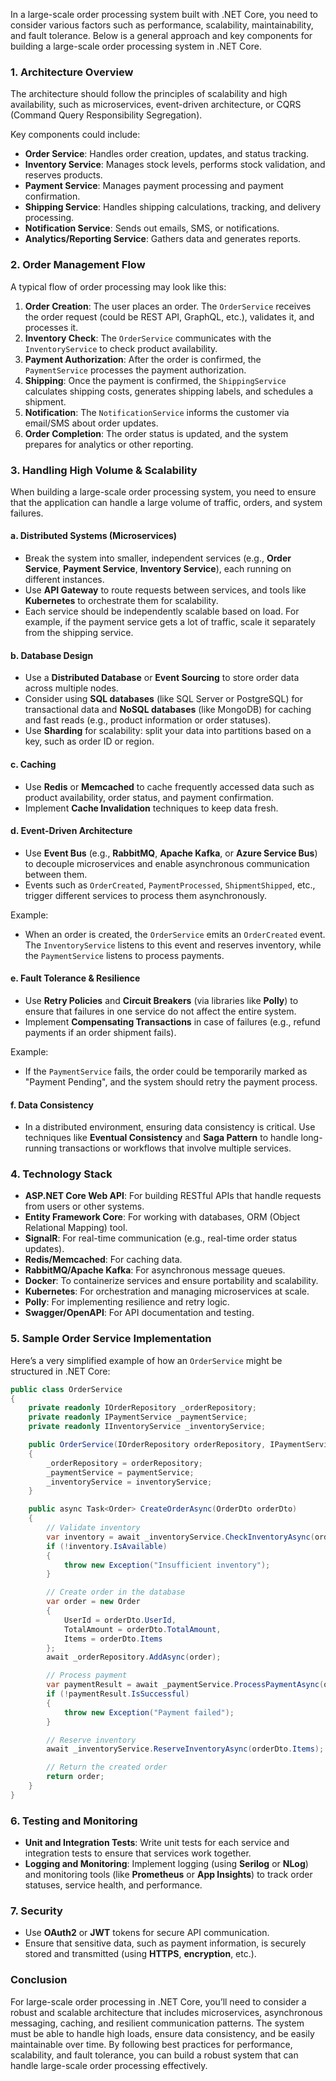  In a large-scale order processing system built with .NET Core, you need to consider various factors such as performance, scalability, maintainability, and fault tolerance. Below is a general approach and key components for building a large-scale order processing system in .NET Core.

### 1. **Architecture Overview**

The architecture should follow the principles of scalability and high availability, such as microservices, event-driven architecture, or CQRS (Command Query Responsibility Segregation). 

Key components could include:
- **Order Service**: Handles order creation, updates, and status tracking.
- **Inventory Service**: Manages stock levels, performs stock validation, and reserves products.
- **Payment Service**: Manages payment processing and payment confirmation.
- **Shipping Service**: Handles shipping calculations, tracking, and delivery processing.
- **Notification Service**: Sends out emails, SMS, or notifications.
- **Analytics/Reporting Service**: Gathers data and generates reports.

### 2. **Order Management Flow**

A typical flow of order processing may look like this:

1. **Order Creation**: The user places an order. The `OrderService` receives the order request (could be REST API, GraphQL, etc.), validates it, and processes it.
2. **Inventory Check**: The `OrderService` communicates with the `InventoryService` to check product availability.
3. **Payment Authorization**: After the order is confirmed, the `PaymentService` processes the payment authorization.
4. **Shipping**: Once the payment is confirmed, the `ShippingService` calculates shipping costs, generates shipping labels, and schedules a shipment.
5. **Notification**: The `NotificationService` informs the customer via email/SMS about order updates.
6. **Order Completion**: The order status is updated, and the system prepares for analytics or other reporting.

### 3. **Handling High Volume & Scalability**

When building a large-scale order processing system, you need to ensure that the application can handle a large volume of traffic, orders, and system failures.

#### a. **Distributed Systems (Microservices)**

- Break the system into smaller, independent services (e.g., **Order Service**, **Payment Service**, **Inventory Service**), each running on different instances.
- Use **API Gateway** to route requests between services, and tools like **Kubernetes** to orchestrate them for scalability.
- Each service should be independently scalable based on load. For example, if the payment service gets a lot of traffic, scale it separately from the shipping service.

#### b. **Database Design**

- Use a **Distributed Database** or **Event Sourcing** to store order data across multiple nodes.
- Consider using **SQL databases** (like SQL Server or PostgreSQL) for transactional data and **NoSQL databases** (like MongoDB) for caching and fast reads (e.g., product information or order statuses).
- Use **Sharding** for scalability: split your data into partitions based on a key, such as order ID or region.

#### c. **Caching**

- Use **Redis** or **Memcached** to cache frequently accessed data such as product availability, order status, and payment confirmation.
- Implement **Cache Invalidation** techniques to keep data fresh.
  
#### d. **Event-Driven Architecture**

- Use **Event Bus** (e.g., **RabbitMQ**, **Apache Kafka**, or **Azure Service Bus**) to decouple microservices and enable asynchronous communication between them.
- Events such as `OrderCreated`, `PaymentProcessed`, `ShipmentShipped`, etc., trigger different services to process them asynchronously.
  
Example:
- When an order is created, the `OrderService` emits an `OrderCreated` event. The `InventoryService` listens to this event and reserves inventory, while the `PaymentService` listens to process payments.

#### e. **Fault Tolerance & Resilience**

- Use **Retry Policies** and **Circuit Breakers** (via libraries like **Polly**) to ensure that failures in one service do not affect the entire system.
- Implement **Compensating Transactions** in case of failures (e.g., refund payments if an order shipment fails).
  
Example:
- If the `PaymentService` fails, the order could be temporarily marked as "Payment Pending", and the system should retry the payment process.

#### f. **Data Consistency**

- In a distributed environment, ensuring data consistency is critical. Use techniques like **Eventual Consistency** and **Saga Pattern** to handle long-running transactions or workflows that involve multiple services.
  
### 4. **Technology Stack**

- **ASP.NET Core Web API**: For building RESTful APIs that handle requests from users or other systems.
- **Entity Framework Core**: For working with databases, ORM (Object Relational Mapping) tool.
- **SignalR**: For real-time communication (e.g., real-time order status updates).
- **Redis/Memcached**: For caching data.
- **RabbitMQ/Apache Kafka**: For asynchronous message queues.
- **Docker**: To containerize services and ensure portability and scalability.
- **Kubernetes**: For orchestration and managing microservices at scale.
- **Polly**: For implementing resilience and retry logic.
- **Swagger/OpenAPI**: For API documentation and testing.

### 5. **Sample Order Service Implementation**

Here’s a very simplified example of how an `OrderService` might be structured in .NET Core:

```csharp
public class OrderService
{
    private readonly IOrderRepository _orderRepository;
    private readonly IPaymentService _paymentService;
    private readonly IInventoryService _inventoryService;

    public OrderService(IOrderRepository orderRepository, IPaymentService paymentService, IInventoryService inventoryService)
    {
        _orderRepository = orderRepository;
        _paymentService = paymentService;
        _inventoryService = inventoryService;
    }

    public async Task<Order> CreateOrderAsync(OrderDto orderDto)
    {
        // Validate inventory
        var inventory = await _inventoryService.CheckInventoryAsync(orderDto.Items);
        if (!inventory.IsAvailable)
        {
            throw new Exception("Insufficient inventory");
        }

        // Create order in the database
        var order = new Order
        {
            UserId = orderDto.UserId,
            TotalAmount = orderDto.TotalAmount,
            Items = orderDto.Items
        };
        await _orderRepository.AddAsync(order);

        // Process payment
        var paymentResult = await _paymentService.ProcessPaymentAsync(orderDto.PaymentDetails);
        if (!paymentResult.IsSuccessful)
        {
            throw new Exception("Payment failed");
        }

        // Reserve inventory
        await _inventoryService.ReserveInventoryAsync(orderDto.Items);

        // Return the created order
        return order;
    }
}
```

### 6. **Testing and Monitoring**

- **Unit and Integration Tests**: Write unit tests for each service and integration tests to ensure that services work together.
- **Logging and Monitoring**: Implement logging (using **Serilog** or **NLog**) and monitoring tools (like **Prometheus** or **App Insights**) to track order statuses, service health, and performance.

### 7. **Security**

- Use **OAuth2** or **JWT** tokens for secure API communication.
- Ensure that sensitive data, such as payment information, is securely stored and transmitted (using **HTTPS**, **encryption**, etc.).

### Conclusion

For large-scale order processing in .NET Core, you’ll need to consider a robust and scalable architecture that includes microservices, asynchronous messaging, caching, and resilient communication patterns. The system must be able to handle high loads, ensure data consistency, and be easily maintainable over time. By following best practices for performance, scalability, and fault tolerance, you can build a robust system that can handle large-scale order processing effectively.
